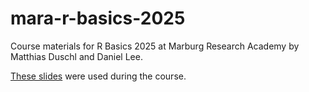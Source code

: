 # mara-r-basics-2025
Course materials for R Basics 2025 at Marburg Research Academy by Matthias Duschl and Daniel Lee.

[These slides](https://docs.google.com/presentation/d/1auJUegW6q7h5eEPo_hQScfXzd6O3Gkj9s7xlUdYQTqI/edit?usp=sharing) were used during the course.


